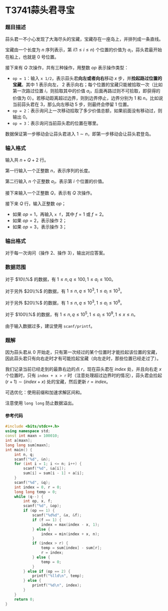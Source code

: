 # T3741蒜头君寻宝

### 题目描述

蒜头君一不小心发现了大海尽头的宝藏，宝藏存在一座岛上，并排列成一条直线。

宝藏由一个长度为 $n$ 序列表示，第 $i(1\leq i\leq n)$ 个位置的价值为 $a_i$，蒜头君最开始在船上，也就是 $0$ 号位置。

接下来有 $Q$ 次操作，共有三种操作，用整数 $op$ 表示操作类型：

*   `op = 1`：输入 `x 1/2`，表示蒜头君**向左或者向右**移动 $x$ 步，并**捡起路过位置的宝藏**。其中 $1$ 表示向左， $2$ 表示向右；每个位置的宝藏只能被拾取一次（比如第一次路过位置 $i$，则拾取其中的价值 $a_i$，后面再路过则不可拾取，即获得的价值为 $0$）。若移动距离超过边界，则到边界停止，边界分别为 $1$ 和 $n$。比如说当前蒜头君在 $3$，那么向左移动 $5$ 步，则最终会停留 $1$ 位置。
*   `op = 2`：表示询问上一次移动拾取了多少价值总额，如果前面没有移动过，则输出 $0$。
*   `op = 3`：表示询问当前蒜头君的位置在哪里。

数据保证第一步移动会让蒜头君进入 $1\sim n$，即第一步移动会让蒜头君登岛。

### 输入格式

输入共 $n+Q+2$ 行。

第一行输入一个正整数 $n$，表示序列的长度。

第二行输入 $n$ 个正整数 $a_i$，表示第 $i$ 个位置的价值。

接下来输入一个正整数 $Q$，表示有 $Q$ 次操作。

接下来 $Q$ 行，输入正整数 $op$；

*   如果 $op=1$，再输入 `x f`，其中 $f = 1$ 或 $f = 2$。
*   如果 $op = 2$，表示操作 $2$；
*   如果 $op = 3$，表示操作 $3$；

### 输出格式

对于每一次询问（操作 $2$、操作 $3$），输出对应答案。

### 数据范围

对于 $10\\%$ 的数据，有 $1\leq n,q\leq 100,1\leq a_i\leq 100$。

对于另外 $20\\%$ 的数据，有 $1\leq n,q\leq 10^3,1\leq a_i\leq 10^3$。

对于另外 $20\\%$ 的数据，有 $1\leq n,q\leq 10^3,1\leq a_i\leq 10^9$。

对于 $100\\%$ 的数据，有 $1\leq n,q\leq 10^5,1\leq a_i\leq 10^9, 1\leq x \leq n$。

由于输入数据过多，建议使用 `scanf/printf`。


<div style="page-break-after: always"></div>

### 题解

因为蒜头君从 $0$ 开始走，只有第一次经过的某个位置时才能捡起该位置的宝藏，因此蒜头君只有向右走时才有可能捡起宝藏（向左走时，那些位置已经走过了）。

我们记录当前已经走到的最靠右边的点 $r$，现在蒜头君在 $index$ 处，并且向右走 $x$ 个位置时，只有 `index + x > r` 时（注意处理超过边界时的情况），蒜头君会捡起 $(r + 1) \sim (index + x)$ 处的宝藏，然后更新 $r = index$。

可选优化：使用前缀和加速求解区间和。

注意使用 `long long` 防止数据溢出。

#### 参考代码

```c++
#include <bits/stdc++.h>
using namespace std;
const int maxn = 100010;
int a[maxn];
long long sum[maxn];
int main() {
    int n, q;
    scanf("%d", &n);
    for (int i = 1; i <= n; i++) {
        scanf("%d", &a[i]);
        sum[i] = sum[i - 1] + a[i];
    }
    scanf("%d", &q);
    int index = 0, r = 0;
    long long temp = 0;
    while (q--) {
        int op, x, f;
        scanf("%d", &op);
        if (op == 1) {
            scanf("%d%d", &x, &f);
            if (f == 1) {
                index = max(index - x, 1);
            } else {
                index = min(index + x, n);
            }
            if (index > r) {
                temp = sum[index] - sum[r];
                r = index;
            } else {
                temp = 0;
            }
        } else if (op == 2) {
            printf("%lld\n", temp);
        } else {
            printf("%d\n", index);
        }
    }
    return 0;
}
```

<div style="page-break-after: always"></div>
